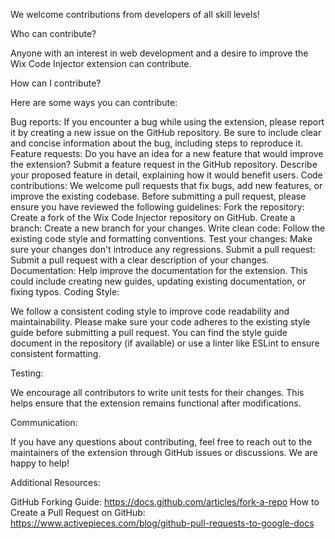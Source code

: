 We welcome contributions from developers of all skill levels!

Who can contribute?

Anyone with an interest in web development and a desire to improve the Wix Code Injector extension can contribute.

How can I contribute?

Here are some ways you can contribute:

Bug reports: If you encounter a bug while using the extension, please report it by creating a new issue on the GitHub repository. Be sure to include clear and concise information about the bug, including steps to reproduce it.
Feature requests: Do you have an idea for a new feature that would improve the extension? Submit a feature request in the GitHub repository. Describe your proposed feature in detail, explaining how it would benefit users.
Code contributions: We welcome pull requests that fix bugs, add new features, or improve the existing codebase. Before submitting a pull request, please ensure you have reviewed the following guidelines:
Fork the repository: Create a fork of the Wix Code Injector repository on GitHub.
Create a branch: Create a new branch for your changes.
Write clean code: Follow the existing code style and formatting conventions.
Test your changes: Make sure your changes don't introduce any regressions.
Submit a pull request: Submit a pull request with a clear description of your changes.
Documentation: Help improve the documentation for the extension. This could include creating new guides, updating existing documentation, or fixing typos.
Coding Style:

We follow a consistent coding style to improve code readability and maintainability. Please make sure your code adheres to the existing style guide before submitting a pull request. You can find the style guide document in the repository (if available) or use a linter like ESLint to ensure consistent formatting.

Testing:

We encourage all contributors to write unit tests for their changes. This helps ensure that the extension remains functional after modifications.

Communication:

If you have any questions about contributing, feel free to reach out to the maintainers of the extension through GitHub issues or discussions. We are happy to help!

Additional Resources:

GitHub Forking Guide: https://docs.github.com/articles/fork-a-repo
How to Create a Pull Request on GitHub: https://www.activepieces.com/blog/github-pull-requests-to-google-docs
